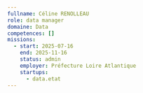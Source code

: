 ```yaml
---
fullname: Céline RENOLLEAU
role: data manager
domaine: Data
competences: []
missions:
  - start: 2025-07-16
    end: 2025-11-16
    status: admin
    employer: Préfecture Loire Atlantique
    startups:
      - data.etat
---
```

